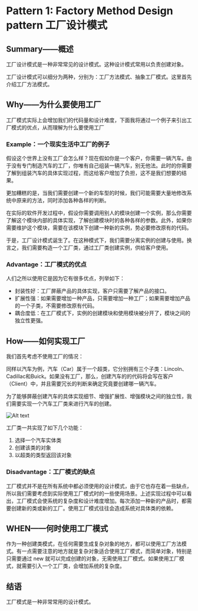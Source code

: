 # Pattern 1: Factory Method Design pattern 工厂设计模式

## Summary——概述

工厂设计模式是一种非常常见的设计模式。这种设计模式常用以负责创建对象。

工厂设计模式可以细分为两种，分别为：工厂方法模式、抽象工厂模式。这里首先介绍工厂方法模式。

## Why——为什么要使用工厂

工厂模式实际上会增加我们的代码量和设计难度，下面我将通过一个例子来引出工厂模式的优点，从而理解为什么要使用工厂

### Example：一个现实生活中工厂的例子

假设这个世界上没有工厂会怎么样？现在假如你是一个客户，你需要一辆汽车。由于没有专门制造汽车的工厂，你唯有自己组装一辆汽车，别无他法。此时的你需要了解到组装汽车的具体实现过程，而这给客户增加了负担，这不是我们想要的结果。

更加糟糕的是，当我们需要创建一个新的车型的时候，我们可能需要大量地修改系统中原来的方法，同时添加各种各样的判断。

在实际的软件开发过程中，假设你需要调用别人的模块创建一个实例，那么你需要了解这个模块内部的具体实现，了解创建模块时的各种各样的参数。此外，如果你需要维护这个模块，需要在该模块下创建一种新的实例，势必要修改原有的代码。

于是，工厂设计模式诞生了。在这种模式下，我们需要分离实例的创建与使用。换言之，我们需要构造一个工厂类，通过工厂类创建实例，供给客户使用。

### Advantage：工厂模式的优点

人们之所以使用它是因为它有很多优点，列举如下：

- 封装性好：工厂屏蔽产品的具体实现，客户只需要了解产品的接口。
- 扩展性强：如果需要增加一种产品，只需要增加一种工厂；如果需要增加产品的一个子类，不需要修改原有代码。
- 耦合度低：在工厂模式下，实例的创建模块和使用模块被分开了，模块之间的独立性更强。

## How——如何实现工厂

我们首先考虑不使用工厂的情况：

<!-- 不使用工厂的类图 -->

同样以汽车为例，汽车（Car）属于一个超类，它分别拥有三个子类：Lincoln、Cadillac和Buick。如果没有工厂，那么，创建汽车的的代码将会写在客户（Client）中，并且需要冗长的判断来确定究竟要创建哪一辆汽车。

为了能够屏蔽创建汽车的具体实现细节、增强扩展性、增强模块之间的独立性，我们需要实现一个汽车工厂类来进行汽车的创建。

<!-- 使用工厂的类图 -->
![Alt text](//1-1 "optional title")

工厂类一共实现了如下几个功能：

1. 选择一个汽车实体类
1. 创建该类的对象
1. 以超类的类型返回该对象

### Disadvantage：工厂模式的缺点

工厂模式并不是在所有系统中都必须使用的设计模式，由于它也存在着一些缺点，所以我们需要考虑到实际使用工厂模式时的一些使用场景。上述实现过程中可以看出，工厂模式会使系统的复杂度和设计难度增加。每次添加一种新的产品时，都需要创建新的类或新的工厂。使用工厂模式往往会造成系统对具体类的依赖。

## WHEN——何时使用工厂模式

作为一种创建类模式，在任何需要生成复杂对象的地方，都可以使用工厂方法模式。有一点需要注意的地方就是复杂对象适合使用工厂模式，而简单对象，特别是只需要通过 new 就可以完成创建的对象，无需使用工厂模式。如果使用工厂模式，就需要引入一个工厂类，会增加系统的复杂度。

## 结语

工厂模式是一种非常常用的设计模式。